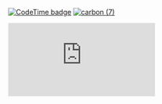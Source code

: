[![CodeTime badge](https://img.shields.io/endpoint?style=plastic&url=https%3A%2F%2Fapi.codetime.dev%2Fshield%3Fid%3D23851%26project%3D%26in%3D0)](https://codetime.dev)
[![carbon (7)](https://github.com/swadhingithub/swadhingithub/assets/144092840/705e483c-7f29-4d8c-9cc7-2c8784dea7a1)](https://github.com/swadhinbiswas)



<embed src="https://wakatime.com/share/@theprofessor/3cb59309-b7f7-40f3-91c9-03d2cc97f5eb.svg"></embed>
